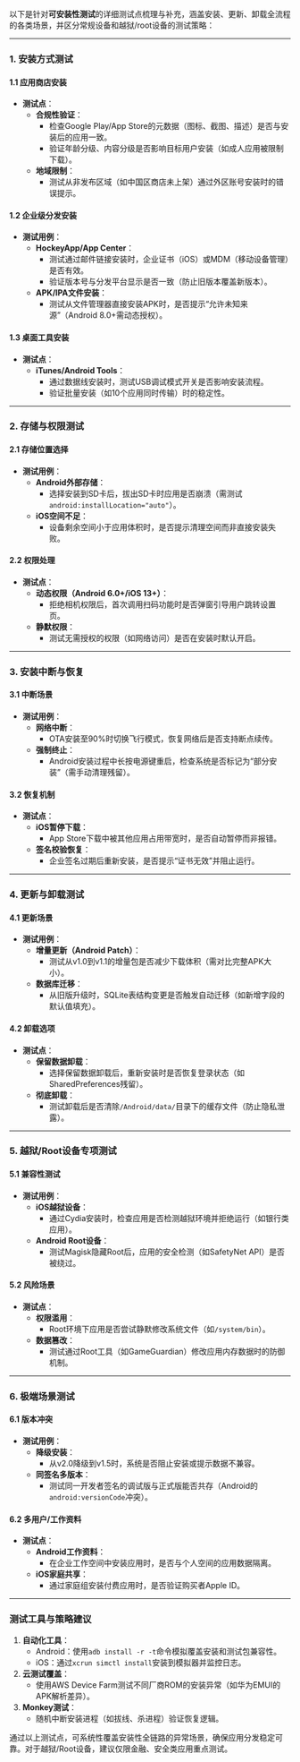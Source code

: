 以下是针对**可安装性测试**的详细测试点梳理与补充，涵盖安装、更新、卸载全流程的各类场景，并区分常规设备和越狱/root设备的测试策略：

---

### **1. 安装方式测试**
#### **1.1 应用商店安装**
- **测试点**：
  - **合规性验证**：  
    - 检查Google Play/App Store的元数据（图标、截图、描述）是否与安装后的应用一致。  
    - 验证年龄分级、内容分级是否影响目标用户安装（如成人应用被限制下载）。  
  - **地域限制**：  
    - 测试从非发布区域（如中国区商店未上架）通过外区账号安装时的错误提示。  

#### **1.2 企业级分发安装**
- **测试用例**：
  - **HockeyApp/App Center**：  
    - 测试通过邮件链接安装时，企业证书（iOS）或MDM（移动设备管理）是否有效。  
    - 验证版本号与分发平台显示是否一致（防止旧版本覆盖新版本）。  
  - **APK/IPA文件安装**：  
    - 测试从文件管理器直接安装APK时，是否提示“允许未知来源”（Android 8.0+需动态授权）。  

#### **1.3 桌面工具安装**
- **测试点**：
  - **iTunes/Android Tools**：  
    - 通过数据线安装时，测试USB调试模式开关是否影响安装流程。  
    - 验证批量安装（如10个应用同时传输）时的稳定性。  

---

### **2. 存储与权限测试**
#### **2.1 存储位置选择**
- **测试用例**：
  - **Android外部存储**：  
    - 选择安装到SD卡后，拔出SD卡时应用是否崩溃（需测试`android:installLocation="auto"`）。  
  - **iOS空间不足**：  
    - 设备剩余空间小于应用体积时，是否提示清理空间而非直接安装失败。  

#### **2.2 权限处理**
- **测试点**：
  - **动态权限（Android 6.0+/iOS 13+）**：  
    - 拒绝相机权限后，首次调用扫码功能时是否弹窗引导用户跳转设置页。  
  - **静默权限**：  
    - 测试无需授权的权限（如网络访问）是否在安装时默认开启。  

---

### **3. 安装中断与恢复**
#### **3.1 中断场景**
- **测试用例**：
  - **网络中断**：  
    - OTA安装至90%时切换飞行模式，恢复网络后是否支持断点续传。  
  - **强制终止**：  
    - Android安装过程中长按电源键重启，检查系统是否标记为“部分安装”（需手动清理残留）。  

#### **3.2 恢复机制**
- **测试点**：
  - **iOS暂停下载**：  
    - App Store下载中被其他应用占用带宽时，是否自动暂停而非报错。  
  - **签名校验恢复**：  
    - 企业签名过期后重新安装，是否提示“证书无效”并阻止运行。  

---

### **4. 更新与卸载测试**
#### **4.1 更新场景**
- **测试用例**：
  - **增量更新（Android Patch）**：  
    - 测试从v1.0到v1.1的增量包是否减少下载体积（需对比完整APK大小）。  
  - **数据库迁移**：  
    - 从旧版升级时，SQLite表结构变更是否触发自动迁移（如新增字段的默认值填充）。  

#### **4.2 卸载选项**
- **测试点**：
  - **保留数据卸载**：  
    - 选择保留数据卸载后，重新安装时是否恢复登录状态（如SharedPreferences残留）。  
  - **彻底卸载**：  
    - 测试卸载后是否清除`/Android/data/`目录下的缓存文件（防止隐私泄露）。  

---

### **5. 越狱/Root设备专项测试**
#### **5.1 兼容性测试**
- **测试用例**：
  - **iOS越狱设备**：  
    - 通过Cydia安装时，检查应用是否检测越狱环境并拒绝运行（如银行类应用）。  
  - **Android Root设备**：  
    - 测试Magisk隐藏Root后，应用的安全检测（如SafetyNet API）是否被绕过。  

#### **5.2 风险场景**
- **测试点**：
  - **权限滥用**：  
    - Root环境下应用是否尝试静默修改系统文件（如`/system/bin`）。  
  - **数据篡改**：  
    - 测试通过Root工具（如GameGuardian）修改应用内存数据时的防御机制。  

---

### **6. 极端场景测试**
#### **6.1 版本冲突**
- **测试用例**：
  - **降级安装**：  
    - 从v2.0降级到v1.5时，系统是否阻止安装或提示数据不兼容。  
  - **同签名多版本**：  
    - 测试同一开发者签名的调试版与正式版能否共存（Android的`android:versionCode`冲突）。  

#### **6.2 多用户/工作资料**
- **测试点**：  
  - **Android工作资料**：  
    - 在企业工作空间中安装应用时，是否与个人空间的应用数据隔离。  
  - **iOS家庭共享**：  
    - 通过家庭组安装付费应用时，是否验证购买者Apple ID。  

---

### **测试工具与策略建议**
1. **自动化工具**：  
   - Android：使用`adb install -r -t`命令模拟覆盖安装和测试包兼容性。  
   - iOS：通过`xcrun simctl install`安装到模拟器并监控日志。  
2. **云测试覆盖**：  
   - 使用AWS Device Farm测试不同厂商ROM的安装异常（如华为EMUI的APK解析差异）。  
3. **Monkey测试**：  
   - 随机中断安装进程（如拔线、杀进程）验证恢复逻辑。  

通过以上测试点，可系统性覆盖安装性全链路的异常场景，确保应用分发稳定可靠。对于越狱/Root设备，建议仅限金融、安全类应用重点测试。